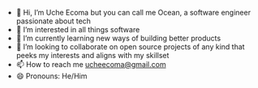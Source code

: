 - 👋 Hi, I’m Uche Ecoma but you can call me Ocean, a software engineer passionate about tech
- 👀 I’m interested in all things software
- 🌱 I’m currently learning new ways of building better products
- 💞️ I’m looking to collaborate on open source projects of any kind that peeks my interests and aligns with my skillset
- 📫 How to reach me ucheecoma@gmail.com
- 😄 Pronouns: He/Him

<!---
gitguy65/gitguy65 is a ✨ special ✨ repository because its `README.md` (this file) appears on your GitHub profile.
You can click the Preview link to take a look at your changes.
--->
